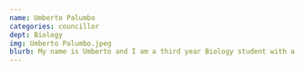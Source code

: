 ```yaml
---
name: Umberto Palumbo
categories: councillor
dept: Biology
img: Umberto Palumbo.jpeg
blurb: My name is Umberto and I am a third year Biology student with a concentration in health science. I am an international student from Italy and I have been living in Canada for the last two years. I am happy to represent my department in the society and look forward to work with you all.
---
```

